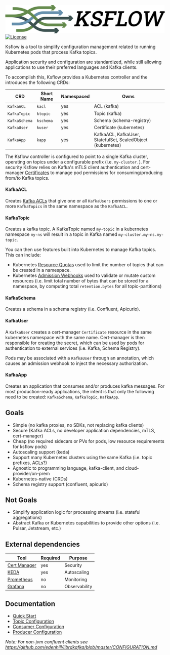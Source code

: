 ![Ksflow](images/ksflow-logo-3800x670-transparent.png)
[![License](https://img.shields.io/badge/License-Apache%202.0-blue.svg)](https://opensource.org/licenses/Apache-2.0)

Ksflow is a tool to simplify configuration management related to running Kubernetes pods that process Kafka topics.

Application security and configuration are standardized, while still allowing applications to use their preferred languages and Kafka clients.

To accomplish this, Ksflow provides a Kubernetes controller and the introduces the following CRDs:

| CRD           | Short Name | Namespaced | Owns                                                        |
|---------------|------------|------------|-------------------------------------------------------------|
| `KafkaACL`    | `kacl`     | yes        | ACL (kafka)                                                 |
| `KafkaTopic`  | `ktopic`   | yes        | Topic (kafka)                                               |
| `KafkaSchema` | `kschema`  | yes        | Schema (schema-registry)                                    |
| `KafkaUser`   | `kuser`    | yes        | Certificate (kubernetes)                                    |
| `KafkaApp`    | `kapp`     | yes        | KafkaACL, KafkaUser, StatefulSet, ScaledObject (kubernetes) |

The Ksflow controller is configured to point to a single Kafka cluster, operating on topics under a configurable prefix (i.e. `my-cluster.`).
For security Ksflow relies on Kafka's mTLS client authentication and cert-manager [Certificates](https://cert-manager.io/docs/concepts/certificate/)
to manage pod permissions for consuming/producing from/to Kafka topics.


#### KafkaACL
Creates [Kafka ACLs](https://docs.confluent.io/platform/current/kafka/authorization.html) that give one or all
`KafkaUsers` permissions to one or more `KafkaTopics` in the same namespace as the `KafkaACL`.

#### KafkaTopic
Creates a kafka topic. A KafkaTopic named `my-topic` in a kubernetes namespace `my-ns` will result in a topic in Kafka named `my-cluster.my-ns.my-topic`.

You can then use features built into Kubernetes to manage Kafka topics. This can include:
- Kubernetes [Resource Quotas](https://kubernetes.io/docs/concepts/policy/resource-quotas/#object-count-quota) used to limit the number of topics that can be created in a namespace.
- Kubernetes [Admission Webhooks](https://kubernetes.io/docs/reference/access-authn-authz/extensible-admission-controllers/) used to validate or mutate custom resources (i.e. limit total number of bytes that can be stored for a namespace, by computing total `retention.bytes` for all topic-partitions)

#### KafkaSchema
Creates a schema in a schema registry (i.e. Confluent, Apicurio).

#### KafkaUser
A `KafkaUser` creates a cert-manager `Certificate` resource in the same kubernetes namespace with the same name.
Cert-manager is then responsible for creating the secret, which can be used by pods for authentication to external services (i.e. Kafka, Schema Registry).

Pods may be associated with a `KafkaUser` through an annotation, which causes an admission webhook to inject the necessary
authorization.

#### KafkaApp
Creates an application that consumes and/or produces kafka messages. For most production-ready applications, the intent is
that only the following need to be created: `KafkaSchema`, `KafkaTopic`, `KafkaApp`.

## Goals
- Simple (no kafka proxies, no SDKs, not replacing kafka clients)
- Secure (Kafka ACLs, no developer application dependencies, mTLS, cert-manager)
- Cheap (no required sidecars or PVs for pods, low resource requirements for ksflow pods)
- Autoscaling support (keda)
- Support many Kubernetes clusters using the same Kafka (i.e. topic prefixes, ACLs?)
- Agnostic to programming language, kafka-client, and cloud-provider/on-prem
- Kubernetes-native (CRDs)
- Schema registry support (confluent, apicurio)

## Not Goals
- Simplify application logic for processing streams (i.e. stateful aggregations)
- Abstract Kafka or Kubernetes capabilities to provide other options (i.e. Pulsar, Jetstream, etc.)

## External dependencies
| Tool                                                         | Required | Purpose       |
|--------------------------------------------------------------|----------|---------------|
| [Cert Manager](https://github.com/cert-manager/cert-manager) | yes      | Security      |
| [KEDA](https://github.com/kedacore/keda)                     | yes      | Autoscaling   |
| [Prometheus](https://github.com/prometheus/prometheus)       | no       | Monitoring    |
| [Grafana](https://github.com/grafana/grafana)                | no       | Observability |

## Documentation
- [Quick Start](./docs/quick-start.md)
- [Topic Configuration](https://kafka.apache.org/documentation/#topicconfigs)
- [Consumer Configuration](https://kafka.apache.org/documentation/#consumerconfigs)
- [Producer Configuration](https://kafka.apache.org/documentation/#producerconfigs)

*Note: For non-jvm confluent clients see https://github.com/edenhill/librdkafka/blob/master/CONFIGURATION.md*